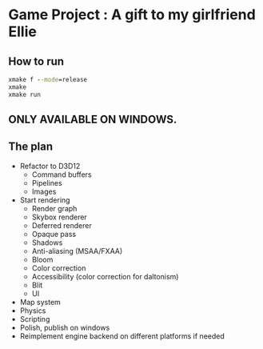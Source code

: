 # Game Project : A gift to my girlfriend Ellie

## How to run

```bat
xmake f --mode=release
xmake
xmake run
```

## ONLY AVAILABLE ON WINDOWS.

## The plan

- Refactor to D3D12
    - Command buffers
    - Pipelines
    - Images
- Start rendering
    - Render graph
    - Skybox renderer
    - Deferred renderer
    - Opaque pass
    - Shadows
    - Anti-aliasing (MSAA/FXAA)
    - Bloom
    - Color correction
    - Accessibility (color correction for daltonism)
    - Blit
    - UI
- Map system
- Physics
- Scripting
- Polish, publish on windows
- Reimplement engine backend on different platforms if needed
